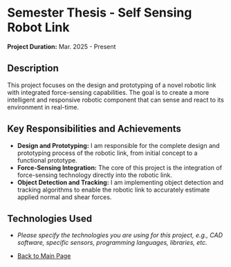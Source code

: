 # Semester Thesis - Self Sensing Robot Link

**Project Duration:** Mar. 2025 - Present

## Description

This project focuses on the design and prototyping of a novel robotic link with integrated force-sensing capabilities. The goal is to create a more intelligent and responsive robotic component that can sense and react to its environment in real-time.

## Key Responsibilities and Achievements

* **Design and Prototyping:** I am responsible for the complete design and prototyping process of the robotic link, from initial concept to a functional prototype.
* **Force-Sensing Integration:** The core of this project is the integration of force-sensing technology directly into the robotic link.
* **Object Detection and Tracking:** I am implementing object detection and tracking algorithms to enable the robotic link to accurately estimate applied normal and shear forces.

## Technologies Used

* *Please specify the technologies you are using for this project, e.g., CAD software, specific sensors, programming languages, libraries, etc.*

* [Back to Main Page](../README.md)
  

